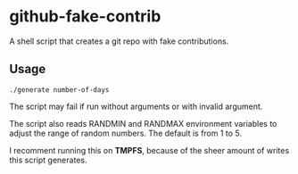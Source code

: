 github-fake-contrib
===================

A shell script that creates a git repo with fake contributions.


Usage
-----

    ./generate number-of-days

The script may fail if run without arguments or with invalid argument.

The script also reads RANDMIN and RANDMAX environment variables to adjust the range of random numbers. The default is from 1 to 5.

I recomment running this on **TMPFS**, because of the sheer amount of writes this script generates.
